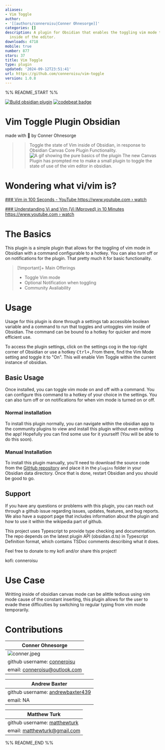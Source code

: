 ```yaml
---
aliases:
- Vim Toggle
author:
- '[[authors/conneroisu|Conner Ohnesorge]]'
categories: []
description: A plugin for Obsidian that enables the toggling vim mode to on and off
  inside of the editor.
downloads: 4718
mobile: true
number: 877
stars: 37
title: Vim Toggle
type: plugin
updated: '2024-09-12T23:51:41'
url: https://github.com/conneroisu/vim-toggle
version: 1.0.8
---
```


%% README_START %%

[![Build obsidian plugin](https://github.com/conneroisu/vim-toggle/actions/workflows/main.yml/badge.svg)](https://github.com/conneroisu/vim-toggle/actions/workflows/main.yml)
[![codebeat badge](https://codebeat.co/badges/34efe3ca-2340-4b5c-bc9e-655ae5ffcd93)](https://codebeat.co/projects/github-com-conneroisu-vim-toggle-master)
# Vim Toggle Plugin Obsidian
made with 🤍 by Conner Ohnesorge
>> Toggle the state of Vim inside of Obsidian, in response to Obsidian Canvas Core Plugin Functionality.
![A gif showing the pure basics of the plugin](https://raw.githubusercontent.com/conneroisu/vim-toggle/HEAD/docs/legendary.gif)
The new Canvas Plugin has prompted me to make a small plugin to toggle the state of use of the vim editor in obsidian.
# Wondering what vi/vim is?

[    ### Vim in 100 Seconds - YouTube  https://www.youtube.com › watch  ](https://www.google.com/url?sa=t&rct=j&q=&esrc=s&source=web&cd=&ved=2ahUKEwjM4-3Es6v8AhW1KX0KHYH4Bs8QtwJ6BAgOEAI&url=https%3A%2F%2Fwww.youtube.com%2Fwatch%3Fv%3D-txKSRn0qeA&usg=AOvVaw0opUAcd4wCUwrJmBWm0zox) 

[    ### Understanding Vi and Vim (Vi IMproved) in 10 Minutes  https://www.youtube.com › watch  ](https://www.google.com/url?sa=t&rct=j&q=&esrc=s&source=web&cd=&ved=2ahUKEwjM4-3Es6v8AhW1KX0KHYH4Bs8QtwJ6BAgQEAI&url=https%3A%2F%2Fwww.youtube.com%2Fwatch%3Fv%3Dnbph7RYWhwM&usg=AOvVaw0WsJDH24HqQHumDJS09xYX) 

# The Basics
This plugin is a simple plugin that allows for the toggling of vim mode in Obsidian with a command configurable to a hotkey. You can also turn off or on notifications for the plugin.  That pretty much it for basic functionality.

> [!important]+ Main Offerings
>- Toggle Vim mode
>- Optional Notification when toggling
>- Community Avaliability
# Usage
Usage for this plugin is done through a settings tab accessible boolean variable and a command to run that toggles and untoggles vim inside of Obsidian. The command can be bound to a hotkey for quicker and more efficient use. 

To access the plugin settings, click on the settings cog in the top right corner of Obsidian or use a hotkey <kbd>Ctrl<kbd>+</kbd>,</kbd>From there, find the Vim Mode setting and toggle it to "On". This will enable Vim Toggle within the current instance of obsidian. 

## Basic Usage
Once installed, you can toggle vim mode on and off with a command. You can configure this command to a hotkey of your choice in the settings. You can also turn off or on notifications for when vim mode is turned on or off. 

### Normal installation
To install this plugin normally, you can navigate within the obsidian app to the community plugins to view and install this plugin without even exiting the app! Hopefully you can find some use for it yourself! (You will be able to do this soon).

### Manual Installation
To install this plugin manually, you'll need to download the source code from the [GitHub repository](https://github.com/nkomarn/obsidian-vim-mode) and place it in the `plugins` folder in your Obsidian data directory. Once that is done, restart Obsidian and you should be good to go. 

## Support 

If you have any questions or problems with this plugin, you can reach out through a github issue regarding issues, updates, features, and bug reports.  We also have a support page that includes information about the plugin and how to use it within the wikipedia part of github.

This project uses Typescript to provide type checking and documentation. The repo depends on the latest plugin API (obsidian.d.ts) in Typescript Definition format, which contains TSDoc comments describing what it does.

Feel free to donate to my kofi and/or share this project!

kofi: conneroisu
# Use Case
Writting inside of obsidian canvas mode can be alittle tedious using vim mode cause of the constant inserting, this plugin allows for the user to evade these difficulties by switching to regular typing from vim mode temporarily.

# Contributions
| Conner Ohnesorge |
| ---------------- |
| ![conner.jpeg](https://raw.githubusercontent.com/conneroisu/vim-toggle/HEAD/docs%2Fconner.jpeg)          |
| github username: [conneroisu](https://github.com/conneroisu) |
| email: conneroisu@outlook.com                            |

| Andrew Baxter |
| ---------------- |
| github username: [andrewbaxter439](https://github.com/andrewbaxter439) |
| email: NA |

| Matthew Turk |
| ---------------- |
| github username: [matthewturk](https://github.com/matthewturk) |
| email: matthewturk@gmail.com |


%% README_END %%